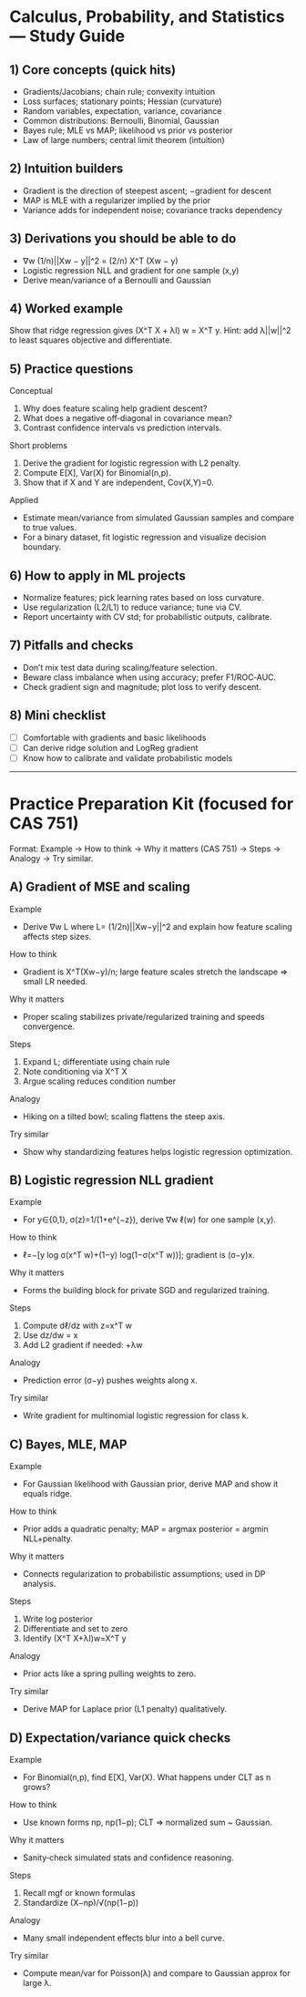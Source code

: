 # Calculus, Probability, and Statistics — Study Guide

## 1) Core concepts (quick hits)
- Gradients/Jacobians; chain rule; convexity intuition
- Loss surfaces; stationary points; Hessian (curvature)
- Random variables, expectation, variance, covariance
- Common distributions: Bernoulli, Binomial, Gaussian
- Bayes rule; MLE vs MAP; likelihood vs prior vs posterior
- Law of large numbers; central limit theorem (intuition)

## 2) Intuition builders
- Gradient is the direction of steepest ascent; −gradient for descent
- MAP is MLE with a regularizer implied by the prior
- Variance adds for independent noise; covariance tracks dependency

## 3) Derivations you should be able to do
- ∇w (1/n)||Xw − y||^2 = (2/n) X^T (Xw − y)
- Logistic regression NLL and gradient for one sample (x,y)
- Derive mean/variance of a Bernoulli and Gaussian

## 4) Worked example
Show that ridge regression gives (X^T X + λI) w = X^T y. Hint: add λ||w||^2 to least squares objective and differentiate.

## 5) Practice questions
Conceptual
1) Why does feature scaling help gradient descent?
2) What does a negative off‑diagonal in covariance mean?
3) Contrast confidence intervals vs prediction intervals.

Short problems
1) Derive the gradient for logistic regression with L2 penalty.
2) Compute E[X], Var(X) for Binomial(n,p).
3) Show that if X and Y are independent, Cov(X,Y)=0.

Applied
- Estimate mean/variance from simulated Gaussian samples and compare to true values.
- For a binary dataset, fit logistic regression and visualize decision boundary.

## 6) How to apply in ML projects
- Normalize features; pick learning rates based on loss curvature.
- Use regularization (L2/L1) to reduce variance; tune via CV.
- Report uncertainty with CV std; for probabilistic outputs, calibrate.

## 7) Pitfalls and checks
- Don’t mix test data during scaling/feature selection.
- Beware class imbalance when using accuracy; prefer F1/ROC‑AUC.
- Check gradient sign and magnitude; plot loss to verify descent.

## 8) Mini checklist
- [ ] Comfortable with gradients and basic likelihoods
- [ ] Can derive ridge solution and LogReg gradient
- [ ] Know how to calibrate and validate probabilistic models

---

# Practice Preparation Kit (focused for CAS 751)

Format: Example → How to think → Why it matters (CAS 751) → Steps → Analogy → Try similar.

## A) Gradient of MSE and scaling
Example
- Derive ∇w L where L= (1/2n)||Xw−y||^2 and explain how feature scaling affects step sizes.

How to think
- Gradient is X^T(Xw−y)/n; large feature scales stretch the landscape ⇒ small LR needed.

Why it matters
- Proper scaling stabilizes private/regularized training and speeds convergence.

Steps
1) Expand L; differentiate using chain rule
2) Note conditioning via X^T X
3) Argue scaling reduces condition number

Analogy
- Hiking on a tilted bowl; scaling flattens the steep axis.

Try similar
- Show why standardizing features helps logistic regression optimization.

## B) Logistic regression NLL gradient
Example
- For y∈{0,1}, σ(z)=1/(1+e^{−z}), derive ∇w ℓ(w) for one sample (x,y).

How to think
- ℓ=−[y log σ(x^T w)+(1−y) log(1−σ(x^T w))]; gradient is (σ−y)x.

Why it matters
- Forms the building block for private SGD and regularized training.

Steps
1) Compute dℓ/dz with z=x^T w
2) Use dz/dw = x
3) Add L2 gradient if needed: +λw

Analogy
- Prediction error (σ−y) pushes weights along x.

Try similar
- Write gradient for multinomial logistic regression for class k.

## C) Bayes, MLE, MAP
Example
- For Gaussian likelihood with Gaussian prior, derive MAP and show it equals ridge.

How to think
- Prior adds a quadratic penalty; MAP = argmax posterior = argmin NLL+penalty.

Why it matters
- Connects regularization to probabilistic assumptions; used in DP analysis.

Steps
1) Write log posterior
2) Differentiate and set to zero
3) Identify (X^T X+λI)w=X^T y

Analogy
- Prior acts like a spring pulling weights to zero.

Try similar
- Derive MAP for Laplace prior (L1 penalty) qualitatively.

## D) Expectation/variance quick checks
Example
- For Binomial(n,p), find E[X], Var(X). What happens under CLT as n grows?

How to think
- Use known forms np, np(1−p); CLT ⇒ normalized sum ~ Gaussian.

Why it matters
- Sanity‑check simulated stats and confidence reasoning.

Steps
1) Recall mgf or known formulas
2) Standardize (X−np)/√(np(1−p))

Analogy
- Many small independent effects blur into a bell curve.

Try similar
- Compute mean/var for Poisson(λ) and compare to Gaussian approx for large λ.
